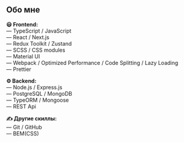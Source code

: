 ## Обо мне

<b>😃 Frontend:</b> <br/>
<span>― TypeScript / JavaScript</span> <br/>
<span>― React / Next.js</span> <br/>
<span>― Redux Toolkit / Zustand</span> <br/>
<span>― SCSS / CSS modules</span> <br/>
<span>― Material UI</span> <br/>
<span>― Webpack / Optimized Performance / Code Splitting / Lazy Loading</span> <br/>
<span>― Prettier</span> <br/>

<b>⚙ Backend:</b> <br/>
<span>― Node.js / Express.js</span> <br/>
<span>― PostgreSQL / MongoDB </span> <br/>
<span>― TypeORM / Mongoose </span> <br/>
<span>― REST Api</span> <br/>

<b>✍ Другие скиллы:</b> <br/>
<span>― Git / GitHub</span> <br/>
<span>― BEM(CSS)</span> <br/>
